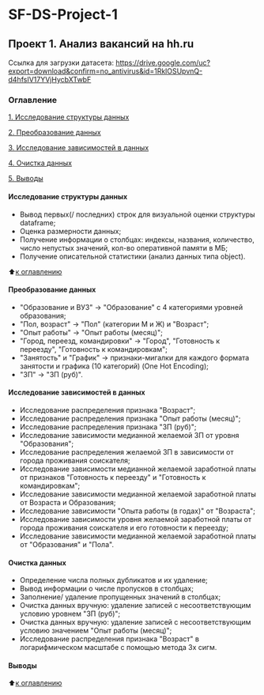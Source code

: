# SF-DS-Project-1
## Проект 1. Анализ вакансий на hh.ru
Ссылка для загрузки датасета: https://drive.google.com/uc?export=download&confirm=no_antivirus&id=1RklOSUpvnQ-d4hfsIV17YVjHycbXTwbF

### Оглавление
[1. Исследование структуры данных](https://github.com/LiliyaKazykhanova/SF-DS-Project-1/blob/main/README.md#Исследование-структуры-данных)

[2. Преобразование данных](https://github.com/LiliyaKazykhanova/SF-DS-Project-1/blob/main/README.md#Преобразование-данных)

[3. Исследование зависимостей в данных](https://github.com/LiliyaKazykhanova/SF-DS-Project-1/blob/main/README.md#Исследование-зависимостей-в-данных)

[4. Очистка данных](https://github.com/LiliyaKazykhanova/SF-DS-Project-1/blob/main/README.md#Очистка-данных)

[5. Выводы](https://github.com/LiliyaKazykhanova/SF-DS-Project-1/blob/main/README.md#Выводы)

#### Исследование структуры данных
- Вывод первых(/ последних) строк для визуальной оценки структуры dataframe;
- Оценка размерности данных;
- Получение информации о столбцах: индексы, названия, количество, число непустых значений, кол-во оперативной памяти в МБ;
- Получение описательной статистики (анализ данных типа object).

:arrow_up:[к оглавлению](https://github.com/LiliyaKazykhanova/SF-DS-Project-1/blob/main/README.md#Оглавление)

#### Преобразование данных
- "Образование и ВУЗ" -> "Образование" с 4 категориями уровней образования;
- "Пол, возраст" -> "Пол" (категории М и Ж) и "Возраст";
- "Опыт работы" -> "Опыт работы (месяц)";
- "Город, переезд, командировки" -> "Город", "Готовность к переезду", "Готовность к командировкам";
- "Занятость" и "График" -> признаки-мигалки для каждого формата занятости и графика (10 категорий) (One Hot Encoding);
- "ЗП" -> "ЗП (руб)".

#### Исследование зависимостей в данных
- Исследование распределения признака "Возраст";
- Исследование распределения признака "Опыт работы (месяц)";
- Исследование распределения признака "ЗП (руб)";
- Исследование зависимости медианной желаемой ЗП от уровня "Образования";
- Исследование распределения желаемой ЗП в зависимости от города проживания соискателя;
- Исследование зависимости медианной желаемой заработной платы от признаков "Готовность к переезду" и "Готовность к командировкам";
- Исследование зависимости медианной желаемой заработной платы от Возраста и Образования;
- Исследование зависимости "Опыта работы (в годах)" от "Возраста";
- Исследование зависимости уровня желаемой заработной платы от города проживания соискателя и его готовности к переезду;
- Исследование зависимости медианной желаемой заработной платы от "Образования" и "Пола".

#### Очистка данных
- Определение числа полных дубликатов и их удаление;
- Вывод информации о числе пропусков в столбцах;
- Заполнение/ удаление пропущенных значений в столбцах;
- Очистка данных вручную: удаление записей с несоответствующим условию уровнем "ЗП (руб)";
- Очистка данных вручную: удаление записей с несоответствующим условию значением "Опыт работы (месяц)";
- Исследование распределения признака "Возраст" в логарифмическом масштабе с помощью метода 3х сигм.

#### Выводы

:arrow_up:[к оглавлению](https://github.com/LiliyaKazykhanova/SF-DS-Project-1/blob/main/README.md#Оглавление)

